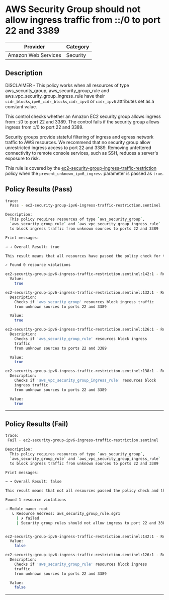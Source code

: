 # AWS Security Group should not allow ingress traffic from ::/0 to port 22 and 3389

| Provider            | Category     |
|---------------------|--------------|
| Amazon Web Services | Security     |

## Description

DISCLAIMER - This policy works when all resources of type aws_security_group, aws_security_group_rule and aws_vpc_security_group_ingress_rule 
have their `cidr_blocks`,`ipv6_cidr_blocks`,`cidr_ipv4` or `cidr_ipv6`  attributes set as a constant value.

This control checks whether an Amazon EC2 security group allows ingress from ::/0 to port 22 and 3389. The control fails if the security group allows ingress from ::/0 to port 22 and 3389.

Security groups provide stateful filtering of ingress and egress network traffic to AWS resources. We recommend that no security group allow unrestricted ingress access to port 22 and 3389. Removing unfettered connectivity to remote console services, such as SSH, reduces a server's exposure to risk.

This rule is covered by the [ec2-security-group-ingress-traffic-restriction](../../policies/ec2-security-group-ingress-traffic-restriction-protocol.sentinel) policy when the `prevent_unknown_ipv6_ingress` parameter is passed as `true`.

## Policy Results (Pass)
```bash
trace:
  Pass - ec2-security-group-ipv6-ingress-traffic-restriction.sentinel

Description:
  This policy requires resources of type `aws_security_group`,
  `aws_security_group_rule` and `aws_vpc_security_group_ingress_rule`
  to block ingress traffic from unknown sources to ports 22 and 3389

Print messages:

→ → Overall Result: true

This result means that all resources have passed the policy check for the policy ec2-security-group-ingress-traffic-restriction.

✓ Found 0 resource violations

ec2-security-group-ipv6-ingress-traffic-restriction.sentinel:142:1 - Rule "main"
  Value:
    true

ec2-security-group-ipv6-ingress-traffic-restriction.sentinel:132:1 - Rule "is_aws_security_group_compliant"
  Description:
    Checks if 'aws_security_group' resources block ingress traffic
    from unknown sources to ports 22 and 3389

  Value:
    true

ec2-security-group-ipv6-ingress-traffic-restriction.sentinel:126:1 - Rule "is_aws_security_group_rule_compliant"
  Description:
    Checks if 'aws_security_group_rule' resources block ingress
    traffic
    from unknown sources to ports 22 and 3389

  Value:
    true

ec2-security-group-ipv6-ingress-traffic-restriction.sentinel:138:1 - Rule "is_aws_vpc_security_group_ingress_rule_compliant"
  Description:
    Checks if 'aws_vpc_security_group_ingress_rule' resources block
    ingress traffic
    from unknown sources to ports 22 and 3389

  Value:
    true
```

---

## Policy Results (Fail)
```bash
trace:
 Fail - ec2-security-group-ipv6-ingress-traffic-restriction.sentinel

Description:
  This policy requires resources of type `aws_security_group`,
  `aws_security_group_rule` and `aws_vpc_security_group_ingress_rule`
  to block ingress traffic from unknown sources to ports 22 and 3389

Print messages:

→ → Overall Result: false

This result means that not all resources passed the policy check and the protected behavior is not allowed for the policy ec2-security-group-ingress-traffic-restriction.

Found 1 resource violations

→ Module name: root
   ↳ Resource Address: aws_security_group_rule.sgr1
     | ✗ failed
     | Security group rules should not allow ingress to port 22 and 3389 from from '::/0'. Refer to https://docs.aws.amazon.com/securityhub/latest/userguide/ec2-controls.html#ec2-54 for more details.


ec2-security-group-ipv6-ingress-traffic-restriction.sentinel:142:1 - Rule "main"
  Value:
    false

ec2-security-group-ipv6-ingress-traffic-restriction.sentinel:126:1 - Rule "is_aws_security_group_rule_compliant"
  Description:
    Checks if 'aws_security_group_rule' resources block ingress
    traffic
    from unknown sources to ports 22 and 3389

  Value:
    false
```

---